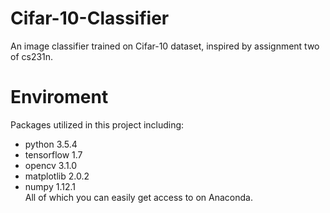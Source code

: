# Cifar-10-Classifier
An image classifier trained on Cifar-10 dataset, inspired by assignment two of cs231n.



# Enviroment
Packages utilized in this project including:<br>
* python 3.5.4<br>
* tensorflow 1.7<br>
* opencv 3.1.0<br>
* matplotlib 2.0.2<br>
* numpy 1.12.1<br>
All of which you can easily get access to on Anaconda.

